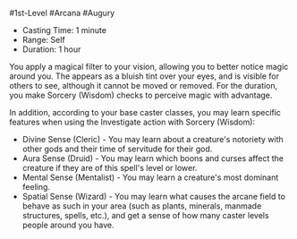 #1st-Level #Arcana #Augury
 
- Casting Time: 1 minute
- Range: Self
- Duration: 1 hour  

You apply a magical filter to your vision, allowing you to better notice magic around you. The appears as a bluish tint over your eyes, and is visible for others to see, although it cannot be moved or removed. For the duration, you make Sorcery (Wisdom) checks to perceive magic with advantage.  

In addition, according to your base caster classes, you may learn specific features when using the Investigate action with Sorcery (Wisdom):

- Divine Sense (Cleric) - You may learn about a creature's notoriety with other gods and their time of servitude for their god.
- Aura Sense (Druid) - You may learn which boons and curses affect the creature if they are of this spell's level or lower.
- Mental Sense (Mentalist) - You may learn a creature's most dominant feeling.
- Spatial Sense (Wizard) - You may learn what causes the arcane field to behave as such in your area (such as plants, minerals, manmade structures, spells, etc.), and get a sense of how many caster levels people around you have.